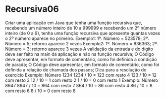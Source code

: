 # Recursiva06
Criar uma aplicação em Java que tenha uma função recursiva que, recebendo um número inteiro de 10 a 999999 e recebendo um 2º número inteiro (de 0 a 9), tenha uma função recursiva que apresente quantas vezes o 2º número aparece no primeiro. 
Exemplo1: 1º. Número = 523578; 2º. Número = 5; retorno aparece 2 vezes
Exemplo2: 1º. Número = 836363; 2º. Número = 3; retorno aparece 3 vezes
A validação da entrada e do dígito deve ser feito na main da aplicação e não na função recursiva;
O Código deve apresentar, em formato de comentário, como foi definida a condição de parada;
O Código deve apresentar, em formato de comentário, como foi definida a relação de chamada dos passos;
Dica para a resolução do exercício
Exemplo: Número 1234
1234 / 10 = 123 com resto 4
123 / 10 = 12 com resto 3
12 / 10 = 1 com resto 2
1 / 10 = 0 com resto 1
Exemplo: Número 8647
8647 / 10 = 864 com resto 7
864 / 10 = 86 com resto 4
86 / 10 = 8 com resto 6
8 / 10 = 0 com resto 8
